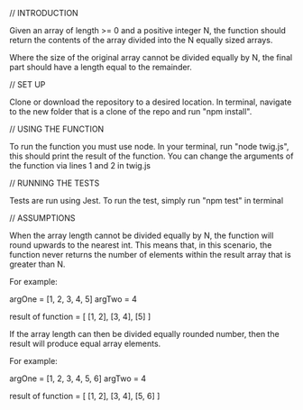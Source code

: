 // INTRODUCTION

Given an array of length >= 0 and a positive integer N, the function should return the contents of the array divided into the N equally sized arrays.

Where the size of the original array cannot be divided equally by N, the final part should have a length equal to the remainder.

// SET UP

Clone or download the repository to a desired location. In terminal, navigate to the new folder that is a clone of the repo and run "npm install".

// USING THE FUNCTION

To run the function you must use node. In your terminal, run "node twig.js", this should print the result of the function. You can change the arguments of the function via lines 1 and 2 in twig.js

// RUNNING THE TESTS

Tests are run using Jest. To run the test, simply run "npm test" in terminal

// ASSUMPTIONS

When the array length cannot be divided equally by N, the function will round upwards to the nearest int. This means that, in this scenario, the function never returns the number of elements within the result array that is greater than N.

For example:

argOne = [1, 2, 3, 4, 5]
argTwo = 4

result of function = [ [1, 2], [3, 4], [5] ]

If the array length can then be divided equally rounded number, then the result will produce equal array elements.

For example:

argOne = [1, 2, 3, 4, 5, 6]
argTwo = 4

result of function = [ [1, 2], [3, 4], [5, 6] ]
